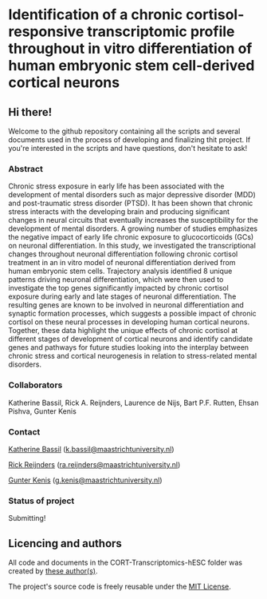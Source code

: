 # Identification of a chronic cortisol-responsive transcriptomic profile throughout in vitro differentiation of human embryonic stem cell-derived cortical neurons

## Hi there!
Welcome to the github repository containing all the scripts and several documents used in the process of developing and finalizing thit project. If you're interested in the scripts and have questions, don't hesitate to ask!

### Abstract
Chronic stress exposure in early life has been associated with the development of mental disorders such as major depressive disorder (MDD) and post-traumatic stress disorder (PTSD). It has been shown that chronic stress interacts with the developing brain and producing significant changes in neural circuits that eventually increases the susceptibility for the development of mental disorders. A growing number of studies emphasizes the negative impact of early life chronic exposure to glucocorticoids (GCs) on neuronal differentiation. In this study, we investigated the transcriptional changes throughout neuronal differentiation following chronic cortisol treatment in an in vitro model of neuronal differentiation derived from human embryonic stem cells. Trajectory analysis identified 8 unique patterns driving neuronal differentiation, which were then used to investigate the top genes significantly impacted by chronic cortisol exposure during early and late stages of neuronal differentiation. The resulting genes are known to be involved in neuronal differentiation and synaptic formation processes, which suggests a possible impact of chronic cortisol on these neural processes in developing human cortical neurons. Together, these data highlight the unique effects of chronic cortisol at different stages of development of cortical neurons and identify candidate genes and pathways for future studies looking into the interplay between chronic stress and cortical neurogenesis in relation to stress-related mental disorders.

### Collaborators
Katherine Bassil, Rick A. Reijnders, Laurence de Nijs, Bart P.F. Rutten, Ehsan Pishva, Gunter Kenis


### Contact
[Katherine Bassil](https://scholar.google.com/citations?user=wj0r5akAAAAJ&hl=en&oi=ao) (k.bassil@maastrichtuniversity.nl)

[Rick Reijnders](https://scholar.google.com/citations?user=Epcp7DcAAAAJ&hl=en&oi=ao) (ra.reijnders@maastrichtuniversity.nl)

[Gunter Kenis](https://scholar.google.com/citations?user=DjPLCaMAAAAJ&hl=en&oi=ao) (g.kenis@maastrichtuniversity.nl)

### Status of project
Submitting!

## Licencing and authors
All code and documents in the CORT-Transcriptomics-hESC folder was created by [these author(s)](/AUTHORS.md).

The project's source code is freely reusable under the [MIT License](/LICENSE.md).
